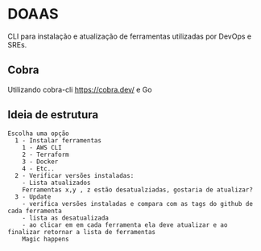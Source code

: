 # DOAAS

CLI para instalação e atualização de ferramentas utilizadas por DevOps e SREs.


## Cobra

Utilizando cobra-cli https://cobra.dev/ e Go

## Ideia de estrutura

```
Escolha uma opção
  1 - Instalar ferramentas
    1 - AWS CLI
    2 - Terraform
    3 - Docker 
    4 - Etc..
  2 - Verificar versões instaladas:
    - Lista atualizados
    Ferramentas x,y , z estão desatualziadas, gostaria de atualizar?
  3 - Update
    - verifica versões instaladas e compara com as tags do github de cada ferramenta
    - lista as desatualizada
    - ao clicar em em cada ferramenta ela deve atualizar e ao finalizar retornar a lista de ferramentas
    Magic happens
```  

  
